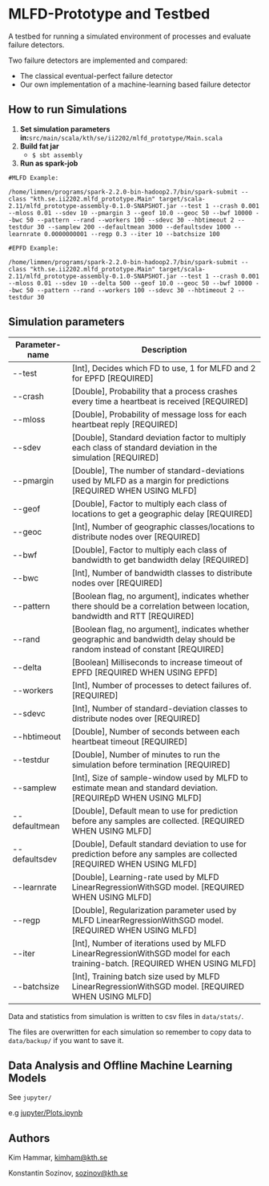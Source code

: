 # MLFD-Prototype and Testbed

 A testbed for running a simulated environment of processes and evaluate failure detectors.

 Two failure detectors are implemented and compared:

 - The classical eventual-perfect failure detector
 - Our own implementation of a machine-learning based failure detector

## How to run Simulations

1. **Set simulation parameters in:**`src/main/scala/kth/se/ii2202/mlfd_prototype/Main.scala`
2. **Build fat jar**
   - `$ sbt assembly`
3. **Run as spark-job**
```
#MLFD Example:

/home/limmen/programs/spark-2.2.0-bin-hadoop2.7/bin/spark-submit --class "kth.se.ii2202.mlfd_prototype.Main" target/scala-2.11/mlfd_prototype-assembly-0.1.0-SNAPSHOT.jar --test 1 --crash 0.001 --mloss 0.01 --sdev 10 --pmargin 3 --geof 10.0 --geoc 50 --bwf 10000 --bwc 50 --pattern --rand --workers 100 --sdevc 30 --hbtimeout 2 --testdur 30 --samplew 200 --defaultmean 3000 --defaultsdev 1000 --learnrate 0.0000000001 --regp 0.3 --iter 10 --batchsize 100

#EPFD Example:

/home/limmen/programs/spark-2.2.0-bin-hadoop2.7/bin/spark-submit --class "kth.se.ii2202.mlfd_prototype.Main" target/scala-2.11/mlfd_prototype-assembly-0.1.0-SNAPSHOT.jar --test 1 --crash 0.001 --mloss 0.01 --sdev 10 --delta 500 --geof 10.0 --geoc 50 --bwf 10000 --bwc 50 --pattern --rand --workers 100 --sdevc 30 --hbtimeout 2 --testdur 30
```

## Simulation parameters

| Parameter-name | Description                                                                                                                   |
| -----          | -----------                                                                                                                   |
| --test         | [Int], Decides which FD to use, 1 for MLFD and 2 for EPFD [REQUIRED]                                                          |
| --crash        | [Double], Probability that a process crashes every time a heartbeat is received [REQUIRED]                                    |
| --mloss        | [Double], Probability of message loss for each heartbeat reply [REQUIRED]                                                     |
| --sdev         | [Double], Standard deviation factor to multiply each class of standard deviation in the simulation [REQUIRED]                 |
| --pmargin      | [Double], The number of standard-deviations used by MLFD as a margin for predictions [REQUIRED WHEN USING MLFD]               |
| --geof         | [Double], Factor to multiply each class of locations to get a geographic delay [REQUIRED]                                     |
| --geoc         | [Int], Number of geographic classes/locations to distribute nodes over  [REQUIRED]                                            |
| --bwf          | [Double], Factor to multiply each class of bandwidth to get bandwidth delay [REQUIRED]                                        |
| --bwc          | [Int], Number of bandwidth classes to distribute nodes over [REQUIRED]                                                        |
| --pattern      | [Boolean flag, no argument], indicates whether there should be a correlation between location, bandwidth and RTT [REQUIRED]   |
| --rand         | [Boolean flag, no argument], indicates whether geographic and bandwidth delay should be random instead of constant [REQUIRED] |
| --delta        | [Boolean] Milliseconds to increase timeout of EPFD [REQUIRED WHEN USING EPFD]                                                 |
| --workers      | [Int], Number of processes to detect failures of. [REQUIRED]                                                                  |
| --sdevc        | [Int], Number of standard-deviation classes to distribute nodes over [REQUIRED]                                               |
| --hbtimeout    | [Double], Number of seconds between each heartbeat timeout [REQUIRED]                                                         |
| --testdur      | [Double], Number of minutes to run the simulation before termination [REQUIRED]                                               |
| --samplew      | [Int], Size of sample-window used by MLFD to estimate mean and standard deviation. [REQUIREpD WHEN USING MLFD]                 |
| --defaultmean  | [Double], Default mean to use for prediction before any samples are collected. [REQUIRED WHEN USING MLFD]                     |
| --defaultsdev  | [Double], Default standard deviation to use for prediction before any samples are collected [REQUIRED WHEN USING MLFD]        |
| --learnrate    | [Double], Learning-rate used by MLFD LinearRegressionWithSGD model. [REQUIRED WHEN USING MLFD]                                |
| --regp         | [Double], Regularization parameter used by MLFD LinearRegressionWithSGD model. [REQUIRED WHEN USING MLFD]                     |
| --iter         | [Int], Number of iterations used by MLFD LinearRegressionWithSGD model for each training-batch. [REQUIRED WHEN USING MLFD]    |
| --batchsize    | [Int], Training batch size used by MLFD LinearRegressionWithSGD model. [REQUIRED WHEN USING MLFD]                             |

Data and statistics from simulation is written to csv files in `data/stats/`.

The files are overwritten for each simulation so remember to copy data to `data/backup/` if you want to save it.

## Data Analysis and Offline Machine Learning Models

See `jupyter/`

e.g [jupyter/Plots.ipynb](jupyter/Plots.ipynb)

## Authors

Kim Hammar, kimham@kth.se

Konstantin Sozinov, sozinov@kth.se

